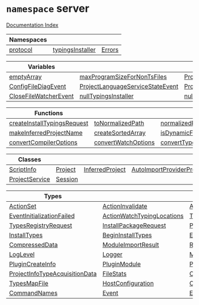 # `namespace` server

[Documentation Index](../README.md)



| Namespaces                                  |                                                             |                                         |
| ------------------------------------------- | ----------------------------------------------------------- | --------------------------------------- |
| [protocol](../namespace.protocol/README.md) | [typingsInstaller](../namespace.typingsInstaller/README.md) | [Errors](../namespace.Errors/README.md) |


| Variables                                                            |                                                                                            |                                                                                            |                                                                                |                                                                              |                                                                                  |
| -------------------------------------------------------------------- | ------------------------------------------------------------------------------------------ | ------------------------------------------------------------------------------------------ | ------------------------------------------------------------------------------ | ---------------------------------------------------------------------------- | -------------------------------------------------------------------------------- |
| [emptyArray](../variable.emptyArray/README.md)                       | [maxProgramSizeForNonTsFiles](../variable.maxProgramSizeForNonTsFiles/README.md)           | [ProjectsUpdatedInBackgroundEvent](../variable.ProjectsUpdatedInBackgroundEvent/README.md) | [ProjectLoadingStartEvent](../variable.ProjectLoadingStartEvent/README.md)     | [ProjectLoadingFinishEvent](../variable.ProjectLoadingFinishEvent/README.md) | [LargeFileReferencedEvent](../variable.LargeFileReferencedEvent/README.md)       |
| [ConfigFileDiagEvent](../variable.ConfigFileDiagEvent/README.md)     | [ProjectLanguageServiceStateEvent](../variable.ProjectLanguageServiceStateEvent/README.md) | [ProjectInfoTelemetryEvent](../variable.ProjectInfoTelemetryEvent/README.md)               | [OpenFileInfoTelemetryEvent](../variable.OpenFileInfoTelemetryEvent/README.md) | [CreateFileWatcherEvent](../variable.CreateFileWatcherEvent/README.md)       | [CreateDirectoryWatcherEvent](../variable.CreateDirectoryWatcherEvent/README.md) |
| [CloseFileWatcherEvent](../variable.CloseFileWatcherEvent/README.md) | [nullTypingsInstaller](../variable.nullTypingsInstaller/README.md)                         | [nullCancellationToken](../variable.nullCancellationToken/README.md)                       |                                                                                |                                                                              |                                                                                  |


| Functions                                                                        |                                                                  |                                                                        |                                                                            |                                                                          |                                                                      |
| -------------------------------------------------------------------------------- | ---------------------------------------------------------------- | ---------------------------------------------------------------------- | -------------------------------------------------------------------------- | ------------------------------------------------------------------------ | -------------------------------------------------------------------- |
| [createInstallTypingsRequest](../function.createInstallTypingsRequest/README.md) | [toNormalizedPath](../function.toNormalizedPath/README.md)       | [normalizedPathToPath](../function.normalizedPathToPath/README.md)     | [asNormalizedPath](../function.asNormalizedPath/README.md)                 | [createNormalizedPathMap](../function.createNormalizedPathMap/README.md) | [isInferredProjectName](../function.isInferredProjectName/README.md) |
| [makeInferredProjectName](../function.makeInferredProjectName/README.md)         | [createSortedArray](../function.createSortedArray/README.md)     | [isDynamicFileName](../function.isDynamicFileName/README.md)           | [allRootFilesAreJsOrDts](../function.allRootFilesAreJsOrDts/README.md)     | [allFilesAreJsOrDts](../function.allFilesAreJsOrDts/README.md)           | [convertFormatOptions](../function.convertFormatOptions/README.md)   |
| [convertCompilerOptions](../function.convertCompilerOptions/README.md)           | [convertWatchOptions](../function.convertWatchOptions/README.md) | [convertTypeAcquisition](../function.convertTypeAcquisition/README.md) | [tryConvertScriptKindName](../function.tryConvertScriptKindName/README.md) | [convertScriptKindName](../function.convertScriptKindName/README.md)     | [formatMessage](../function.formatMessage/README.md)                 |


| Classes                                             |                                       |                                                       |                                                                           |                                                           |                                                       |
| --------------------------------------------------- | ------------------------------------- | ----------------------------------------------------- | ------------------------------------------------------------------------- | --------------------------------------------------------- | ----------------------------------------------------- |
| [ScriptInfo](../class.ScriptInfo/README.md)         | [Project](../class.Project/README.md) | [InferredProject](../class.InferredProject/README.md) | [AutoImportProviderProject](../class.AutoImportProviderProject/README.md) | [ConfiguredProject](../class.ConfiguredProject/README.md) | [ExternalProject](../class.ExternalProject/README.md) |
| [ProjectService](../class.ProjectService/README.md) | [Session](../class.Session/README.md) |                                                       |                                                                           |                                                           |                                                       |


| Types                                                                                   |                                                                            |                                                                                   |                                                                                                       |                                                                                             |                                                                                         |
| --------------------------------------------------------------------------------------- | -------------------------------------------------------------------------- | --------------------------------------------------------------------------------- | ----------------------------------------------------------------------------------------------------- | ------------------------------------------------------------------------------------------- | --------------------------------------------------------------------------------------- |
| [ActionSet](../type.ActionSet/README.md)                                                | [ActionInvalidate](../type.ActionInvalidate/README.md)                     | [ActionPackageInstalled](../type.ActionPackageInstalled/README.md)                | [EventTypesRegistry](../type.EventTypesRegistry/README.md)                                            | [EventBeginInstallTypes](../type.EventBeginInstallTypes/README.md)                          | [EventEndInstallTypes](../type.EventEndInstallTypes/README.md)                          |
| [EventInitializationFailed](../type.EventInitializationFailed/README.md)                | [ActionWatchTypingLocations](../type.ActionWatchTypingLocations/README.md) | [TypingInstallerResponse](../interface.TypingInstallerResponse/README.md)         | [TypingInstallerRequestWithProjectName](../interface.TypingInstallerRequestWithProjectName/README.md) | [DiscoverTypings](../interface.DiscoverTypings/README.md)                                   | [CloseProject](../interface.CloseProject/README.md)                                     |
| [TypesRegistryRequest](../interface.TypesRegistryRequest/README.md)                     | [InstallPackageRequest](../interface.InstallPackageRequest/README.md)      | [PackageInstalledResponse](../interface.PackageInstalledResponse/README.md)       | [InitializationFailedResponse](../interface.InitializationFailedResponse/README.md)                   | [ProjectResponse](../interface.ProjectResponse/README.md)                                   | [InvalidateCachedTypings](../interface.InvalidateCachedTypings/README.md)               |
| [InstallTypes](../interface.InstallTypes/README.md)                                     | [BeginInstallTypes](../interface.BeginInstallTypes/README.md)              | [EndInstallTypes](../interface.EndInstallTypes/README.md)                         | [InstallTypingHost](../interface.InstallTypingHost/README.md)                                         | [SetTypings](../interface.SetTypings/README.md)                                             | [WatchTypingLocations](../interface.WatchTypingLocations/README.md)                     |
| [CompressedData](../interface.CompressedData/README.md)                                 | [ModuleImportResult](../type.ModuleImportResult/README.md)                 | [RequireResult](../type.RequireResult/README.md)                                  | [ServerHost](../interface.ServerHost/README.md)                                                       | [InstallPackageOptionsWithProject](../interface.InstallPackageOptionsWithProject/README.md) | [ITypingsInstaller](../interface.ITypingsInstaller/README.md)                           |
| [LogLevel](../enum.LogLevel/README.md)                                                  | [Logger](../interface.Logger/README.md)                                    | [Msg](../enum.Msg/README.md)                                                      | [NormalizedPath](../type.NormalizedPath/README.md)                                                    | [NormalizedPathMap](../interface.NormalizedPathMap/README.md)                               | [ProjectKind](../enum.ProjectKind/README.md)                                            |
| [PluginCreateInfo](../interface.PluginCreateInfo/README.md)                             | [PluginModule](../interface.PluginModule/README.md)                        | [PluginModuleWithName](../interface.PluginModuleWithName/README.md)               | [PluginModuleFactory](../type.PluginModuleFactory/README.md)                                          | [ProjectInfoTelemetryEventData](../interface.ProjectInfoTelemetryEventData/README.md)       | [OpenFileInfoTelemetryEventData](../interface.OpenFileInfoTelemetryEventData/README.md) |
| [ProjectInfoTypeAcquisitionData](../interface.ProjectInfoTypeAcquisitionData/README.md) | [FileStats](../interface.FileStats/README.md)                              | [OpenFileInfo](../interface.OpenFileInfo/README.md)                               | [ProjectServiceEvent](../type.ProjectServiceEvent/README.md)                                          | [ProjectServiceEventHandler](../type.ProjectServiceEventHandler/README.md)                  | [SafeList](../interface.SafeList/README.md)                                             |
| [TypesMapFile](../interface.TypesMapFile/README.md)                                     | [HostConfiguration](../interface.HostConfiguration/README.md)              | [OpenConfiguredProjectResult](../interface.OpenConfiguredProjectResult/README.md) | [ProjectServiceOptions](../interface.ProjectServiceOptions/README.md)                                 | [WatchOptionsAndErrors](../interface.WatchOptionsAndErrors/README.md)                       | [ServerCancellationToken](../interface.ServerCancellationToken/README.md)               |
| [CommandNames](../type.CommandNames/README.md)                                          | [Event](../type.Event/README.md)                                           | [EventSender](../interface.EventSender/README.md)                                 | [SessionOptions](../interface.SessionOptions/README.md)                                               | [HandlerResponse](../interface.HandlerResponse/README.md)                                   |                                                                                         |
